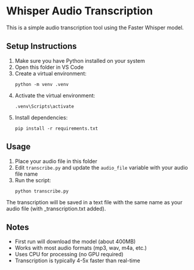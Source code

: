 # Whisper Audio Transcription

This is a simple audio transcription tool using the Faster Whisper model.

## Setup Instructions

1. Make sure you have Python installed on your system
2. Open this folder in VS Code
3. Create a virtual environment:
   ```
   python -m venv .venv
   ```
4. Activate the virtual environment:
   ```
   .venv\Scripts\activate
   ```
5. Install dependencies:
   ```
   pip install -r requirements.txt
   ```

## Usage

1. Place your audio file in this folder
2. Edit `transcribe.py` and update the `audio_file` variable with your audio file name
3. Run the script:
   ```
   python transcribe.py
   ```

The transcription will be saved in a text file with the same name as your audio file (with _transcription.txt added).

## Notes

- First run will download the model (about 400MB)
- Works with most audio formats (mp3, wav, m4a, etc.)
- Uses CPU for processing (no GPU required)
- Transcription is typically 4-5x faster than real-time

